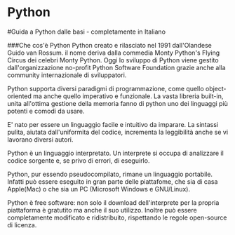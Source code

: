 # Python
#Guida a Python dalle basi - completamente in Italiano

###Che cos'è Python
Python creato e rilasciato nel 1991 dall'Olandese Guido van Rossum.
il nome deriva dalla commedia Monty Python's Flying Circus dei celebri Monty Python.
Oggi lo sviluppo di Python viene gestito dall'organizzazione no-profit Python Software Foundation grazie anche alla community internazionale di sviluppatori.

Python supporta diversi paradigmi di programmazione, come quello object-oriented ma anche quello imperativo e funzionale. La vasta libreria built-in, unita all'ottima gestione della memoria fanno di python uno dei linguaggi più potenti e comodi da usare.

E' nato per essere un linguaggio facile e intuitivo da imparare. La sintassi pulita, aiutata dall'uniformita del codice, incrementa la leggibilità anche se vi lavorano diversi autori.

Python è un linguaggio interpretato. Un interprete si occupa di analizzare il codice sorgente e, se privo di errori, di eseguirlo.

Python, pur essendo pseudocompilato, rimane un linguaggio portabile. Infatti può essere eseguito in gran parte delle piattafome, che sia di casa Apple(Mac) o che sia un PC (Microsoft Windows e GNU/Linux).

Python è free software: non solo il download dell'interprete per la propria piattaforma è gratutito ma anche il suo utilizzo. Inoltre può essere completamente modificato e ridistribuito, rispettando le regole open-source di licenza. 